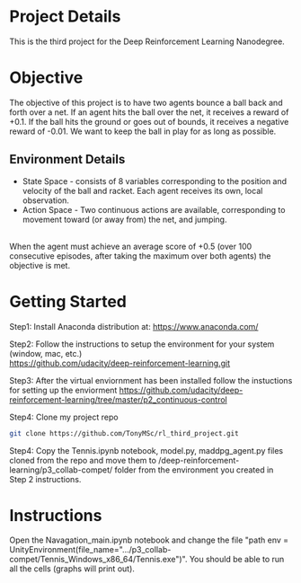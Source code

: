 # Project Details
This is the third project for the Deep Reinforcement Learning Nanodegree.  

# Objective
The objective of this project is to have two agents bounce a ball back and forth over a net.  If an agent hits the ball over the net, it receives a reward of +0.1.  If the ball hits the ground or goes out of bounds, it receives a negative reward of -0.01.  We want to keep the ball in play for as long as possible.

## Environment Details
* State Space - consists of 8 variables corresponding to the position and velocity of the ball and racket. Each agent receives its own, local observation. 
* Action Space - Two continuous actions are available, corresponding to movement toward (or away from) the net, and jumping.

<br> When the agent must achieve an average score of +0.5 (over 100 consecutive episodes, after taking the maximum over both agents) the objective is met.

# Getting Started
Step1:
Install Anaconda distribution at:
https://www.anaconda.com/

Step2:
Follow the instructions to setup the environment for your system (window, mac, etc.) \
https://github.com/udacity/deep-reinforcement-learning.git

Step3:
After the virtual enviornment has been installed follow the instuctions for setting up the enviorment
https://github.com/udacity/deep-reinforcement-learning/tree/master/p2_continuous-control

Step4:
Clone my project repo

```bash
git clone https://github.com/TonyMSc/rl_third_project.git
```

Step4:
Copy the Tennis.ipynb notebook, model.py, maddpg_agent.py files cloned from the repo and move them to /deep-reinforcement-learning/p3_collab-compet/ folder from the environment you created in Step 2 instructions.


# Instructions
Open the Navagation_main.ipynb notebook and change the file "path env = UnityEnvironment(file_name=".../p3_collab-compet/Tennis_Windows_x86_64/Tennis.exe")". You should be able to run all the cells (graphs will print out).  


